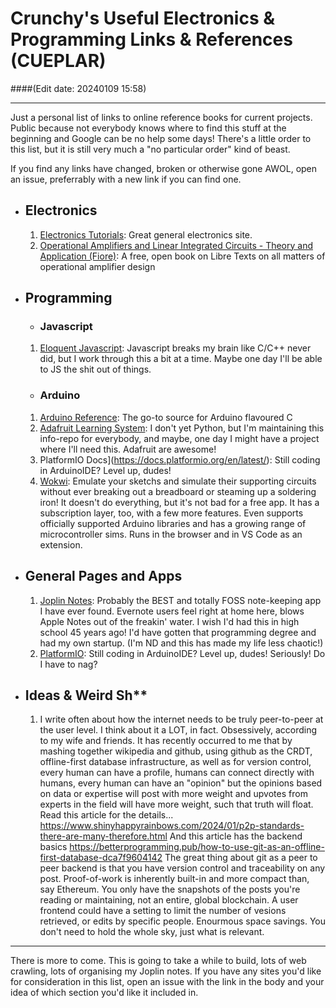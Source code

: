 # Crunchy's Useful Electronics & Programming Links & References (CUEPLAR) 
####(Edit date: 20240109 15:58)
<hr /> 

Just a personal list of links to online reference books for current projects. Public because not everybody knows where to find this stuff at the beginning and Google can be no help some days! There's a little order to this list, but it is still very much a "no particular order" kind of beast.

If you find any links have changed, broken or otherwise gone AWOL, open an issue, preferrably with a new link if you can find one.

- ## Electronics
  1. [Electronics Tutorials](https://www.electronics-tutorials.ws/): Great general electronics site.
  2. [Operational Amplifiers and Linear Integrated Circuits - Theory and Application (Fiore)](https://eng.libretexts.org/Bookshelves/Electrical_Engineering/Electronics/Operational_Amplifiers_and_Linear_Integrated_Circuits_-_Theory_and_Application_(Fiore)): A free, open book on Libre Texts on all matters of operational amplifier design

- ## Programming
  - ### Javascript
  1. [Eloquent Javascript](https://eloquentjavascript.net/): Javascript breaks my brain like C/C++ never did, but I work through this a bit at a time. Maybe one day I'll be able to JS the shit out of things.
  - ### Arduino
  1. [Arduino Reference](https://www.arduino.cc/reference/en/): The go-to source for Arduino flavoured C
  2. [Adafruit Learning System](https://learn.adafruit.com/): I don't yet Python, but I'm maintaining this info-repo for everybody, and maybe, one day I might have a project where I'll need this. Adafruit are awesome!
  3. PlatformIO Docs](https://docs.platformio.org/en/latest/): Still coding in ArduinoIDE? Level up, dudes!
  4. [Wokwi](https://wokwi.com/): Emulate your sketchs and simulate their supporting circuits without ever breaking out a breadboard or steaming up a soldering iron! It doesn't do everything, but it's not bad for a free app. It has a subscription layer, too, with a few more features. Even supports officially supported Arduino libraries and has a growing range of microcontroller sims. Runs in the browser and in VS Code as an extension.

- ## General Pages and Apps
  1.  [Joplin Notes](https://joplinapp.org/): Probably the BEST and totally FOSS note-keeping app I have ever found. Evernote users feel right at home here, blows Apple Notes out of the freakin' water. I wish I'd had this in high school 45 years ago! I'd have gotten that programming degree and had my own startup. (I'm ND and this has made my life less chaotic!)
  2.  [PlatformIO](https://platformio.org/): Still coding in ArduinoIDE? Level up, dudes! Seriously!  Do I have to nag?

- ## Ideas & Weird Sh**
  1.  I write often about how the internet needs to be truly peer-to-peer at the user level. I think about it a LOT, in fact. Obsessively, according to my wife and friends. It has recently occurred to me that by mashing together wikipedia and github, using github as the CRDT, offline-first database infrastructure, as well as for version control, every human can have a profile, humans can connect directly with humans, every human can have an "opinion" but the opinions based on data or expertise will post with more weight and upvotes from experts in the field will have more weight, such that truth will float. Read this article for the details...
      https://www.shinyhappyrainbows.com/2024/01/p2p-standards-there-are-many-therefore.html
  And this article has the backend basics
      https://betterprogramming.pub/how-to-use-git-as-an-offline-first-database-dca7f9604142
      The great thing about git as a peer to peer backend is that you have version control and traceability on any post. Proof-of-work is inherently built-in and more compact than, say Ethereum. You only have the snapshots of the posts you're reading or maintaining, not an entire, global blockchain. A user frontend could have a setting to limit the number of vesions retrieved, or edits by specific people. Enourmous space savings. You don't need to hold the whole sky, just what is relevant.

<hr />
There is more to come. This is going to take a while to build, lots of web crawling, lots of organising my Joplin notes. If you have any sites you'd like for consideration in this list, open an issue with the link in the body and your idea of which section you'd like it included in.
